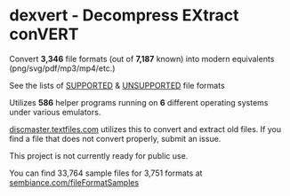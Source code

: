 # dexvert - **D**ecompress **EX**tract con**VERT**
Convert **3,346** file formats (out of **7,187** known) into modern equivalents (png/svg/pdf/mp3/mp4/etc.)

See the lists of [SUPPORTED](SUPPORTED.md) & [UNSUPPORTED](UNSUPPORTED.md) file formats

Utilizes **586** helper programs running on **6** different operating systems under various emulators.

[discmaster.textfiles.com](http://discmaster.textfiles.com/) utilizes this to convert and extract old files. If you find a file that does not convert properly, submit an issue.

This project is not currently ready for public use.

You can find 33,764 sample files for 3,751 formats at [sembiance.com/fileFormatSamples](https://sembiance.com/fileFormatSamples/)
